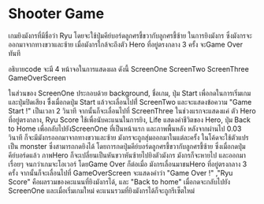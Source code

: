 # Shooter Game

เกมยิงมังกรที่มีชื่อว่า Ryu โดยจะใช้ปุ่มคีย์บอร์ดลูกศรชี้ขวากับลูกศรชี้ซ้าย ในการยิงมังกร ซึ่งมังกรจะออกมาจากทางขวาและซ้าย เมื่อมังกรใกล้จะถึงตัว Hero ที่อยู่ตรงกลาง 3 ครั้ง จะGame Over ทันที

อธิบายcode
จะมี 4 หน้าจอในการแสดงผล ดังนี้
ScreenOne
ScreenTwo
ScreenThree
GameOverScreen

ในส่วนของ ScreenOne ประกอบด้วย background, ชื่อเกม, ปุ่ม Start เพื่อกดในการเริ่มเกม และปุ่มปิดเสียง ซึี่งเมื่อกดปุ่ม Start แล้วจะเลื่อนไปที่่ ScreenTwo และจะแสดงข้อความ "Game Start !" เป็นเวลา 2 วินาที จากนั้นก็จะเลื่อนไปที่ ScreenThree ในช่วงแรกจะแสดงแค่ ตัว Hero ที่อยู่ตรงกลาง, Ryu Score ใช้เพื่อนับคะแนนในการยิง, Life แสดงค่าชีวิตของ Hero, ปุ่ม Back to Home เพื่อกลับไปยังScreenOne ที่เป็นหน้าแรก และภาพพื้นหลัง หลังจากผ่านไป 0.03 วินาที ก็จะมีมังกรออกมาจากทางขวาและซ้าย มังกรจะถูกสุ่มออกมาในแต่ละครั้ง ในโค้ดจะใช้ตัวแปรเป็น monster ซึ่งสามารถกดยิงได้ โดยการกดปุ่มคีย์บอร์ดลูกศรชี้ขวากับลูกศรชี้ซ้าย ซึ่งเมื่อกดปุ่มคีย์บอร์ดแล้ว ภาพHero ก็จะเปลี่ยนเป็นหันขวาหันซ้ายไปยิงตัวมังกร มังกรก็จะหายไป และออกมาเรื่อยๆ จนกว่าเกมจะโอเวอร์
โดยGame Over ก็ต่อเมื่อ มังกรเลื่อนมาชนHero ที่อยู่ตรงกลาง 3 ครั้ง จากนั้นก็จะเลื่อนไปที่ GameOverScreen จะแสดงคำว่า "Game Over !" ,"Ryu Score" คือผลรวมของคะแนนที่ยิงมังกรได้, และ "Back to home" เมื่อกดจะกลับไปยัง ScreenOne และเมื่อเริ่มเกมใหม่ คะแนนรวมที่ยิงมังกรได้ก็จะถูกรีเซ็ตใหม่

